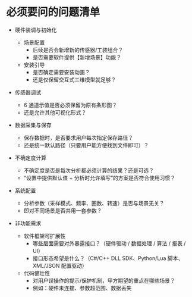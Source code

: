 # 必须要问的问题清单

- 硬件装调与初始化
  - 场景配置  
    - 后续是否会新增新的传感器/工装组合？  
    - 是否需要软件提供【新增场景】功能？  
  - 安装引导  
    - 是否确定需要安装动画？  
    - 还是仅保留交互式三维模型就足够？  

- 传感器调试
  - 6 通道示值是否必须保留为原有条形图？  
  - 还是允许其他可视化形式？  

- 数据采集与保存
  - 保存数据时，是否要求用户每次指定保存路径？  
  - 还是统一默认路径（只要用户能方便找到文件即可）？  

- 不确定度计算
  - 不确定度是否是每次分析都必须计算的结果？还是可选？  
  - “设置中提供默认值 + 分析时允许填写”的方案是否符合使用习惯？  

- 系统配置
  - 分析参数（采样模式、频率、圈数、转速）是否与场景无关？  
  - 即对不同场景是否共用一套参数？  

- 非功能需求
  - 软件框架可扩展性  
    - 哪些层面需要对外暴露接口？（硬件驱动 / 数据处理 / 算法 / 报表 / UI）  
    - 接口形态希望是什么？（C#/C++ DLL SDK、Python/Lua 脚本、XML/JSON 配置驱动）  
  - 代码健壮性  
    - 对用户误操作的提示/保护机制，甲方期望的重点在哪些场景？  
    - 例如：硬件未连接、参数超范围、数据丢失  
